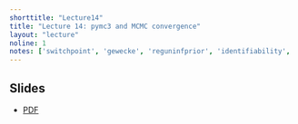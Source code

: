 ```yaml
---
shorttitle: "Lecture14"
title: "Lecture 14: pymc3 and MCMC convergence"
layout: "lecture"
noline: 1
notes: ['switchpoint', 'gewecke', 'reguninfprior', 'identifiability', 'uiridgelasso']
---
```


## Slides

- [PDF](../slides/lecture13.pdf)
